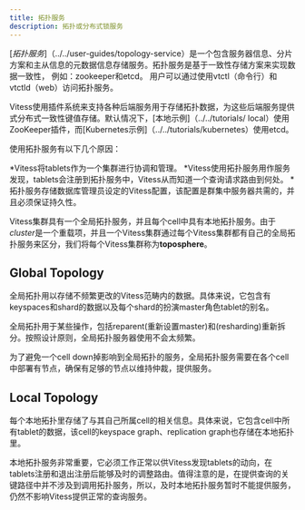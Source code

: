```yaml
---
title: 拓扑服务
description: 拓扑或分布式锁服务
---
```


[*拓扑服务*]（../../user-guides/topology-service）是一个包含服务器信息、分片方案和主从信息的元数据信息存储服务。拓扑服务是基于一致性存储方案来实现数据一致性， 例如：zookeeper和etcd。 用户可以通过使用vtctl（命令行）和vtctld（web）访问拓扑服务。


Vitess使用插件系统来支持各种后端服务用于存储拓扑数据，为这些后端服务提供式分布式一致性键值存储。默认情况下，[本地示例]（../../tutorials/ local）使用ZooKeeper插件，而[Kubernetes示例]（../../tutorials/kubernetes）使用etcd。

使用拓扑服务有以下几个原因：

*Vitess将tablets作为一个集群进行协调和管理。
*Vitess使用拓扑服务用作服务发现，tablets会注册到拓扑服务中，Vitess从而知道一个查询请求路由到何处。
*拓扑服务存储数据库管理员设定的Vitess配置，该配置是群集中服务器共需的，并且必须保证持久性。


Vitess集群具有一个全局拓扑服务，并且每个cell中具有本地拓扑服务。由于*cluster*是一个重载项，并且一个Vitess集群通过每个Vitess集群都有自己的全局拓扑服务来区分，我们将每个Vitess集群称为**toposphere**。

## Global Topology

全局拓扑用以存储不频繁更改的Vitess范畴内的数据。具体来说，它包含有keyspaces和shard的数据以及每个shard的扮演master角色tablet的别名。

全局拓扑用于某些操作，包括reparent(重新设置master)和(resharding)重新拆分。按照设计原则，全局拓扑服务器使用不会太频繁。

为了避免一个cell down掉影响到全局拓扑的服务，全局拓扑服务需要在各个cell中部署有节点，确保有足够的节点以维持仲裁，提供服务。

## Local Topology

每个本地拓扑里存储了与其自己所属cell的相关信息。具体来说，它包含cell中所有tablet的数据，该cell的keyspace graph、replication graph也存储在本地拓扑里。

本地拓扑服务非常重要，它必须工作正常以供Vitess发现tablets的动向，在tablets注册和退出注册后能够及时的调整路由。值得注意的是，在提供查询的关键路径中并不涉及到调用拓扑服务，所以，及时本地拓扑服务暂时不能提供服务，仍然不影响Vitess提供正常的查询服务。

